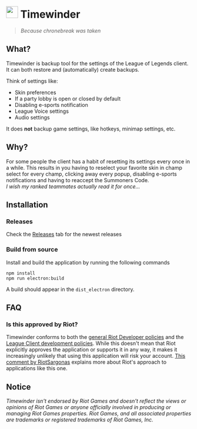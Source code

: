 # <img src="https://user-images.githubusercontent.com/27695959/147606566-ec9b9078-e9b8-417e-ae56-cb1c6de53ea5.png" width="32"> Timewinder
>*Because chronebreak was taken*

## What?

Timewinder is backup tool for the settings of the League of Legends client.
It can both restore and (automatically) create backups.

Think of settings like:
* Skin preferences
* If a party lobby is open or closed by default
* Disabling e-sports notification
* League Voice settings
* Audio settings

It does **not** backup game settings, like hotkeys, minimap settings, etc.   

## Why?
For some people the client has a habit of resetting its settings every once in a while.
This results in you having to reselect your favorite skin in champ select for every champ,
clicking away every popup, disabling e-sports notifications and having to reaccept the Summoners Code. 
<br>
*I wish my ranked teammates actually read it for once...*

## Installation
### Releases
Check the [Releases](https://github.com/NoudH/timewinder/releases/) tab for the newest releases

### Build from source
Install and build the application by running the following commands
```shell
npm install
npm run electron:build
```
A build should appear in the `dist_electron` directory.

## FAQ

### Is this approved by Riot?
Timewinder conforms to both the [general Riot Developer policies](https://developer.riotgames.com/policies.html) and the [League Client development policies](https://developer.riotgames.com/league-client-apis.html).
While this doesn't mean that Riot explicitly approves the application or supports it in any way, it makes it increasingly unlikely that using this application will risk your account.
[This comment by RiotSargonas](https://www.reddit.com/r/leagueoflegends/comments/80d4r0/runebook_the_ultimate_rune_pages_manager_that_you/duv2r22/) explains more about Riot's approach to applications like this one.

## Notice
*Timewinder isn't endorsed by Riot Games and doesn't reflect the views or opinions of Riot Games or anyone officially involved in producing or managing Riot Games properties. Riot Games, and all associated properties are trademarks or registered trademarks of Riot Games, Inc.*
